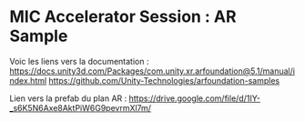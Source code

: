 # MIC Accelerator Session : AR Sample

Voic les liens vers la documentation : https://docs.unity3d.com/Packages/com.unity.xr.arfoundation@5.1/manual/index.html
https://github.com/Unity-Technologies/arfoundation-samples

Lien vers la prefab du plan AR : 
https://drive.google.com/file/d/1IY-_s6K5N6Axe8AktPiW6G9pevrmXl7m/
